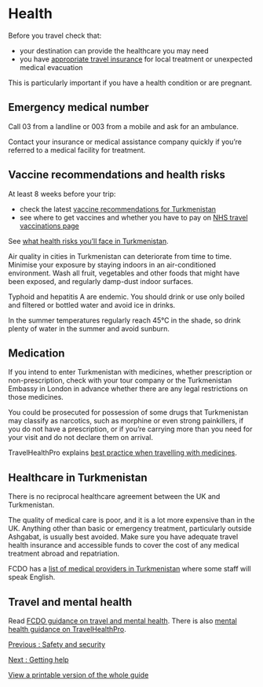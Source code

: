 # Health

Before you travel check that:

* your destination can provide the healthcare you may need
* you have [appropriate travel insurance](https://www.gov.uk/guidance/foreign-travel-insurance) for local treatment or unexpected medical evacuation

This is particularly important if you have a health condition or are pregnant.

## Emergency medical number

Call 03 from a landline or 003 from a mobile and ask for an ambulance.

Contact your insurance or medical assistance company quickly if you’re referred to a medical facility for treatment.

## Vaccine recommendations and health risks

At least 8 weeks before your trip:

* check the latest [vaccine recommendations for Turkmenistan](https://travelhealthpro.org.uk/country/228/turkmenistan#Vaccine_Recommendations)
* see where to get vaccines and whether you have to pay on [NHS travel vaccinations page](https://www.nhs.uk/conditions/travel-vaccinations/)

See [what health risks you’ll face in Turkmenistan](https://travelhealthpro.org.uk/country/228/turkmenistan).

Air quality in cities in Turkmenistan can deteriorate from time to time. Minimise your exposure by staying indoors in an air-conditioned environment. Wash all fruit, vegetables and other foods that might have been exposed, and regularly damp-dust indoor surfaces.

Typhoid and hepatitis A are endemic. You should drink or use only boiled and filtered or bottled water and avoid ice in drinks.

In the summer temperatures regularly reach 45°C in the shade, so drink plenty of water in the summer and avoid sunburn.

## Medication

If you intend to enter Turkmenistan with medicines, whether prescription or non-prescription, check with your tour company or the Turkmenistan Embassy in London in advance whether there are any legal restrictions on those medicines.

You could be prosecuted for possession of some drugs that Turkmenistan may classify as narcotics, such as morphine or even strong painkillers, if you do not have a prescription, or if you’re carrying more than you need for your visit and do not declare them on arrival.

TravelHealthPro explains [best practice when travelling with medicines](https://travelhealthpro.org.uk/factsheet/43/medicines-abroad).

## Healthcare in Turkmenistan

There is no reciprocal healthcare agreement between the UK and Turkmenistan.

The quality of medical care is poor, and it is a lot more expensive than in the UK. Anything other than basic or emergency treatment, particularly outside Ashgabat, is usually best avoided. Make sure you have adequate travel health insurance and accessible funds to cover the cost of any medical treatment abroad and repatriation.

FCDO has a [list of medical providers in Turkmenistan](https://www.gov.uk/government/publications/list-of-medical-facilitiespractitioners-in-turkmenistan) where some staff will speak English.

## Travel and mental health

Read [FCDO guidance on travel and mental health](https://www.gov.uk/guidance/foreign-travel-advice-for-people-with-mental-health-issues). There is also [mental health guidance on TravelHealthPro](https://travelhealthpro.org.uk/factsheet/85/travelling-with-mental-health-conditions).

[Previous
:
Safety and security](/foreign-travel-advice/turkmenistan/safety-and-security)

[Next
:
Getting help](/foreign-travel-advice/turkmenistan/getting-help)

[View a printable version of the whole guide](/foreign-travel-advice/turkmenistan/print)